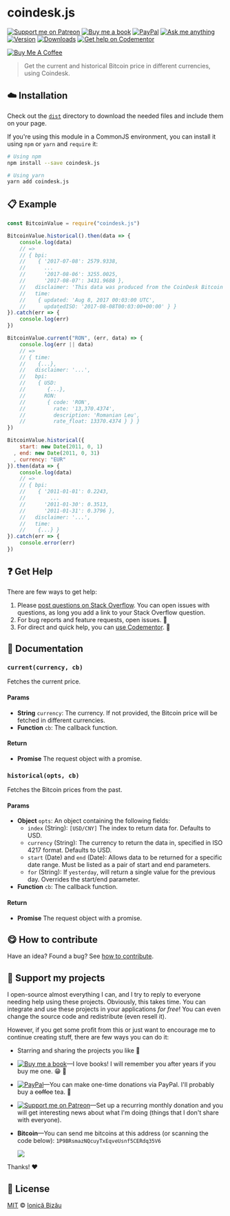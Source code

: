 <!-- Please do not edit this file. Edit the `blah` field in the `package.json` instead. If in doubt, open an issue. -->


















# coindesk.js

 [![Support me on Patreon][badge_patreon]][patreon] [![Buy me a book][badge_amazon]][amazon] [![PayPal][badge_paypal_donate]][paypal-donations] [![Ask me anything](https://img.shields.io/badge/ask%20me-anything-1abc9c.svg)](https://github.com/IonicaBizau/ama) [![Version](https://img.shields.io/npm/v/coindesk.js.svg)](https://www.npmjs.com/package/coindesk.js) [![Downloads](https://img.shields.io/npm/dt/coindesk.js.svg)](https://www.npmjs.com/package/coindesk.js) [![Get help on Codementor](https://cdn.codementor.io/badges/get_help_github.svg)](https://www.codementor.io/@johnnyb?utm_source=github&utm_medium=button&utm_term=johnnyb&utm_campaign=github)

<a href="https://www.buymeacoffee.com/H96WwChMy" target="_blank"><img src="https://www.buymeacoffee.com/assets/img/custom_images/yellow_img.png" alt="Buy Me A Coffee"></a>







> Get the current and historical Bitcoin price in different currencies, using Coindesk.

















## :cloud: Installation


Check out the [`dist`](/dist) directory to download the needed files and include them on your page.

If you're using this module in a CommonJS environment, you can install it using `npm` or `yarn` and `require` it:

```sh
# Using npm
npm install --save coindesk.js

# Using yarn
yarn add coindesk.js
```













## :clipboard: Example



```js
const BitcoinValue = require("coindesk.js")

BitcoinValue.historical().then(data => {
    console.log(data)
    // =>
    // { bpi:
    //    { '2017-07-08': 2579.9338,
    //      ...
    //      '2017-08-06': 3255.0025,
    //      '2017-08-07': 3431.9688 },
    //   disclaimer: 'This data was produced from the CoinDesk Bitcoin Price Index. BPI value data returned as USD.',
    //   time:
    //    { updated: 'Aug 8, 2017 00:03:00 UTC',
    //      updatedISO: '2017-08-08T00:03:00+00:00' } }
}).catch(err => {
    console.log(err)
})

BitcoinValue.current("RON", (err, data) => {
    console.log(err || data)
    // =>
    // { time:
    //    {...},
    //   disclaimer: '...',
    //   bpi:
    //    { USD:
    //       {...},
    //      RON:
    //       { code: 'RON',
    //         rate: '13,370.4374',
    //         description: 'Romanian Leu',
    //         rate_float: 13370.4374 } } }
})

BitcoinValue.historical({
    start: new Date(2011, 0, 1)
  , end: new Date(2011, 0, 31)
  , currency: "EUR"
}).then(data => {
    console.log(data)
    // =>
    // { bpi:
    //    { '2011-01-01': 0.2243,
    //        ...
    //      '2011-01-30': 0.3513,
    //      '2011-01-31': 0.3796 },
    //   disclaimer: '...',
    //   time:
    //    {...} }
}).catch(err => {
    console.error(err)
})
```












## :question: Get Help

There are few ways to get help:



 1. Please [post questions on Stack Overflow](https://stackoverflow.com/questions/ask). You can open issues with questions, as long you add a link to your Stack Overflow question.
 2. For bug reports and feature requests, open issues. :bug:
 3. For direct and quick help, you can [use Codementor](https://www.codementor.io/johnnyb). :rocket:







## :memo: Documentation


### `current(currency, cb)`
Fetches the current price.

#### Params

- **String** `currency`: The currency. If not provided, the Bitcoin price will be fetched in different currencies.
- **Function** `cb`: The callback function.

#### Return
- **Promise** The request object with a promise.

### `historical(opts, cb)`
Fetches the Bitcoin prices from the past.

#### Params

- **Object** `opts`: An object containing the following fields:
   - `index` (String): `[USD/CNY]` The index to return data for. Defaults
      to USD.
   - `currency` (String): The currency to return the data in, specified in
      ISO 4217 format. Defaults to USD.
   - `start` (Date) and `end` (Date): Allows data to be returned for a
      specific date range. Must be listed as a pair of start and end
      parameters.
   - `for` (String): If `yesterday`, will return a single value for the
      previous day. Overrides the start/end parameter.
- **Function** `cb`: The callback function.

#### Return
- **Promise** The request object with a promise.














## :yum: How to contribute
Have an idea? Found a bug? See [how to contribute][contributing].


## :sparkling_heart: Support my projects
I open-source almost everything I can, and I try to reply to everyone needing help using these projects. Obviously,
this takes time. You can integrate and use these projects in your applications *for free*! You can even change the source code and redistribute (even resell it).

However, if you get some profit from this or just want to encourage me to continue creating stuff, there are few ways you can do it:


 - Starring and sharing the projects you like :rocket:
 - [![Buy me a book][badge_amazon]][amazon]—I love books! I will remember you after years if you buy me one. :grin: :book:
 - [![PayPal][badge_paypal]][paypal-donations]—You can make one-time donations via PayPal. I'll probably buy a ~~coffee~~ tea. :tea:
 - [![Support me on Patreon][badge_patreon]][patreon]—Set up a recurring monthly donation and you will get interesting news about what I'm doing (things that I don't share with everyone).
 - **Bitcoin**—You can send me bitcoins at this address (or scanning the code below): `1P9BRsmazNQcuyTxEqveUsnf5CERdq35V6`

    ![](https://i.imgur.com/z6OQI95.png)


Thanks! :heart:
























## :scroll: License

[MIT][license] © [Ionică Bizău][website]






[license]: /LICENSE
[website]: https://ionicabizau.net
[contributing]: /CONTRIBUTING.md
[docs]: /DOCUMENTATION.md
[badge_patreon]: https://ionicabizau.github.io/badges/patreon.svg
[badge_amazon]: https://ionicabizau.github.io/badges/amazon.svg
[badge_paypal]: https://ionicabizau.github.io/badges/paypal.svg
[badge_paypal_donate]: https://ionicabizau.github.io/badges/paypal_donate.svg
[patreon]: https://www.patreon.com/ionicabizau
[amazon]: http://amzn.eu/hRo9sIZ
[paypal-donations]: https://www.paypal.com/cgi-bin/webscr?cmd=_s-xclick&hosted_button_id=RVXDDLKKLQRJW
